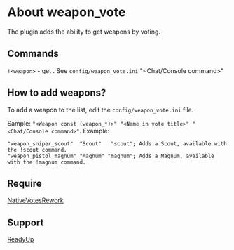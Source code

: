 # About weapon_vote
The plugin adds the ability to get weapons by voting.

## Commands
`!<weapon>` - get <weapon>. See `config/weapon_vote.ini` "<Chat/Console command>"

## How to add weapons?
To add a weapon to the list, edit the `config/weapon_vote.ini` file. 

Sample: `"<Weapon const (weapon_*)>" "<Name in vote title>" "<Chat/Console command>"`.
Example:
```
"weapon_sniper_scout"  "Scout"   "scout"; Adds a Scout, available with the !scout command.
"weapon_pistol_magnum" "Magnum" "magnum"; Adds a Magnum, available with the !magnum command.
```

## Require
[NativeVotesRework](https://github.com/TouchMe-Inc/l4d2_nativevotes_rework)

## Support
[ReadyUp](https://github.com/SirPlease/L4D2-Competitive-Rework/blob/master/addons/sourcemod/scripting/readyup.sp)
